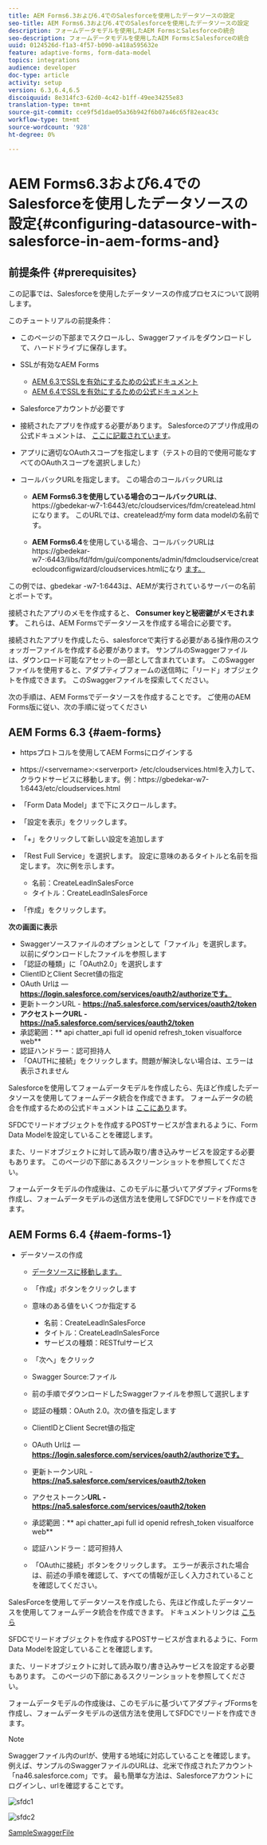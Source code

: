 ```yaml
---
title: AEM Forms6.3および6.4でのSalesforceを使用したデータソースの設定
seo-title: AEM Forms6.3および6.4でのSalesforceを使用したデータソースの設定
description: フォームデータモデルを使用したAEM FormsとSalesforceの統合
seo-description: フォームデータモデルを使用したAEM FormsとSalesforceの統合
uuid: 0124526d-f1a3-4f57-b090-a418a595632e
feature: adaptive-forms, form-data-model
topics: integrations
audience: developer
doc-type: article
activity: setup
version: 6.3,6.4,6.5
discoiquuid: 8e314fc3-62d0-4c42-b1ff-49ee34255e83
translation-type: tm+mt
source-git-commit: cce9f5d1dae05a36b942f6b07a46c65f82eac43c
workflow-type: tm+mt
source-wordcount: '928'
ht-degree: 0%

---
```



# AEM Forms6.3および6.4でのSalesforceを使用したデータソースの設定{#configuring-datasource-with-salesforce-in-aem-forms-and}

## 前提条件 {#prerequisites}

この記事では、Salesforceを使用したデータソースの作成プロセスについて説明します。

このチュートリアルの前提条件：

* このページの下部までスクロールし、Swaggerファイルをダウンロードして、ハードドライブに保存します。
* SSLが有効なAEM Forms

   * [AEM 6.3でSSLを有効にするための公式ドキュメント](https://helpx.adobe.com/experience-manager/6-3/sites/administering/using/ssl-by-default.html)
   * [AEM 6.4でSSLを有効にするための公式ドキュメント](https://helpx.adobe.com/experience-manager/6-4/sites/administering/using/ssl-by-default.html)

* Salesforceアカウントが必要です
* 接続されたアプリを作成する必要があります。 Salesforceのアプリ作成用の公式ドキュメントは、 [ここに記載されています](https://help.salesforce.com/articleView?id=connected_app_create.htm&amp;type=0)。
* アプリに適切なOAuthスコープを指定します（テストの目的で使用可能なすべてのOAuthスコープを選択しました）
* コールバックURLを指定します。 この場合のコールバックURLは

   * **AEM Forms6.3を使用している場合のコールバックURLは**、https://gbedekar-w7-1:6443/etc/cloudservices/fdm/createlead.htmlになります。 このURLでは、createleadがmy form data modelの名前です。

   * **AEM Forms6.4**を使用している場合、コールバックURLはhttps://gbedekar-w7-:6443/libs/fd/fdm/gui/components/admin/fdmcloudservice/createcloudconfigwizard/cloudservices.htmlになり [ます。](https://gbedekar-w7-1:6443/libs/fd/fdm/gui/components/admin/fdmcloudservice/createcloudconfigwizard/cloudservices.html)

この例では、gbedekar -w7-1:6443は、AEMが実行されているサーバーの名前とポートです。

接続されたアプリのメモを作成すると、 **Consumer keyと秘密鍵がメモされます**。 これらは、AEM Formsでデータソースを作成する場合に必要です。

接続されたアプリを作成したら、salesforceで実行する必要がある操作用のスウォッガーファイルを作成する必要があります。 サンプルのSwaggerファイルは、ダウンロード可能なアセットの一部として含まれています。 このSwaggerファイルを使用すると、アダプティブフォームの送信時に「リード」オブジェクトを作成できます。 このSwaggerファイルを探索してください。

次の手順は、AEM Formsでデータソースを作成することです。 ご使用のAEM Forms版に従い、次の手順に従ってください

## AEM Forms 6.3 {#aem-forms}

* httpsプロトコルを使用してAEM Formsにログインする
* https://&lt;servername>:&lt;serverport> /etc/cloudservices.htmlを入力して、クラウドサービスに移動します。例：https://gbedekar-w7-1:6443/etc/cloudservices.html
* 「Form Data Model」まで下にスクロールします。
* 「設定を表示」をクリックします。
* 「+」をクリックして新しい設定を追加します
* 「Rest Full Service」を選択します。 設定に意味のあるタイトルと名前を指定します。 次に例を示します。

   * 名前：CreateLeadInSalesForce
   * タイトル：CreateLeadInSalesForce

* 「作成」をクリックします。

**次の画面に表示**

* Swaggerソースファイルのオプションとして「ファイル」を選択します。 以前にダウンロードしたファイルを参照します
* 「認証の種類」に「OAuth2.0」を選択します
* ClientIDとClient Secret値の指定
* OAuth Urlは — **https://login.salesforce.com/services/oauth2/authorizeです。**
* 更新トークンURL - **https://na5.salesforce.com/services/oauth2/token**
* **アクセストークURL - https://na5.salesforce.com/services/oauth2/token**
* 承認範囲：** api chatter_api full id openid refresh_token visualforce web**
* 認証ハンドラー：認可担持人
* 「OAUTHに接続」をクリックします。問題が解決しない場合は、エラーは表示されません

Salesforceを使用してフォームデータモデルを作成したら、先ほど作成したデータソースを使用してフォームデータ統合を作成できます。 フォームデータの統合を作成するための公式ドキュメントは [ここにあり](https://helpx.adobe.com/aem-forms/6-3/data-integration.html)ます。

SFDCでリードオブジェクトを作成するPOSTサービスが含まれるように、Form Data Modelを設定していることを確認します。

また、リードオブジェクトに対して読み取り/書き込みサービスを設定する必要もあります。 このページの下部にあるスクリーンショットを参照してください。

フォームデータモデルの作成後は、このモデルに基づいてアダプティブFormsを作成し、フォームデータモデルの送信方法を使用してSFDCでリードを作成できます。

## AEM Forms 6.4 {#aem-forms-1}

* データソースの作成

   * [データソースに移動します。](http://localhost:4502/libs/fd/fdm/gui/components/admin/fdmcloudservice/fdm.html/conf/global)

   * 「作成」ボタンをクリックします
   * 意味のある値をいくつか指定する

      * 名前：CreateLeadInSalesForce
      * タイトル：CreateLeadInSalesForce
      * サービスの種類：RESTfulサービス
   * 「次へ」をクリック
   * Swagger Source:ファイル
   * 前の手順でダウンロードしたSwaggerファイルを参照して選択します
   * 認証の種類：OAuth 2.0。次の値を指定します
   * ClientIDとClient Secret値の指定
   * OAuth Urlは — **https://login.salesforce.com/services/oauth2/authorizeです。**
   * 更新トークンURL - **https://na5.salesforce.com/services/oauth2/token**
   * アクセストークン&#x200B;**URL - https://na5.salesforce.com/services/oauth2/token**
   * 承認範囲：** api chatter_api full id openid refresh_token visualforce web**
   * 認証ハンドラー：認可担持人
   * 「OAuthに接続」ボタンをクリックします。 エラーが表示された場合は、前述の手順を確認して、すべての情報が正しく入力されていることを確認してください。


SalesForceを使用してデータソースを作成したら、先ほど作成したデータソースを使用してフォームデータ統合を作成できます。 ドキュメントリンクは [こちら](https://helpx.adobe.com/experience-manager/6-4/forms/using/create-form-data-models.html)

SFDCでリードオブジェクトを作成するPOSTサービスが含まれるように、Form Data Modelを設定していることを確認します。

また、リードオブジェクトに対して読み取り/書き込みサービスを設定する必要もあります。 このページの下部にあるスクリーンショットを参照してください。

フォームデータモデルの作成後は、このモデルに基づいてアダプティブFormsを作成し、フォームデータモデルの送信方法を使用してSFDCでリードを作成できます。

>[!NOTE]
>
>Swaggerファイル内のurlが、使用する地域に対応していることを確認します。 例えば、サンプルのSwaggerファイルのURLは、北米で作成されたアカウント「na46.salesforce.com」です。 最も簡単な方法は、Salesforceアカウントにログインし、urlを確認することです。

![sfdc1](assets/sfdc1.gif)

![sfdc2](assets/sfdc2.png)

[SampleSwaggerFile](assets/swagger-sales-force-lead.json)
